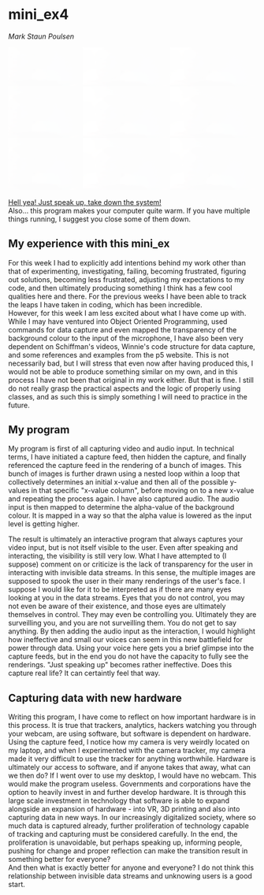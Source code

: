 # mini_ex4
*Mark Staun Poulsen*


![Running Program](Images/see.jpg)

[Hell yea! Just speak up, take down the system!](https://cdn.rawgit.com/Mmarksp/Aesthetic_Programming_2018/9b201f79/mini_exercises/mini_ex4/index4.html)  
Also... this program makes your computer quite warm. If you have multiple things running, I suggest you close some of them down.

## My experience with this mini_ex
For this week I had to explicitly add intentions behind my work other than that of experimenting, investigating, failing, becoming frustrated, figuring out solutions, becoming less frustrated, adjusting my expectations to my code, and then ultimately producing something I think has a few cool qualities here and there. For the previous weeks I have been able to track the leaps I have taken in coding, which has been incredible.  
However, for this week I am less excited about what I have come up with. While I may have ventured into Object Oriented Programming, used commands for data capture and even mapped the transparency of the background colour to the input of the microphone, I have also been very dependent on Schiffman's videos, Winnie's code structure for data capture, and some references and examples from the p5 website. This is not necessarily bad, but I will stress that even now after having produced this, I would not be able to produce something similar on my own, and in this process I have not been that original in my work either. But that is fine. I still do not really grasp the practical aspects and the logic of properly using classes, and as such this is simply something I will need to practice in the future.  

## My program
My program is first of all capturing video and audio input. In technical terms, I have initiated a capture feed, then hidden the capture, and finally referenced the capture feed in the rendering of a bunch of images. This bunch of images is further drawn using a nested loop within a loop that collectively determines an initial x-value and then all of the possible y-values in that specific "x-value column", before moving on to a new x-value and repeating the process again. I have also captured audio. The audio input is then mapped to determine the alpha-value of the background colour. It is mapped in a way so that the alpha value is lowered as the input level is getting higher.  

The result is ultimately an interactive program that always captures your video input, but is not itself visible to the user. Even after speaking and interacting, the visibility is still very low. What I have attempted to (I suppose) comment on or criticize is the lack of transparency for the user in interacting with invisible data streams. In this sense, the multiple images are supposed to spook the user in their many renderings of the user's face. I suppose I would like for it to be interpreted as if there are many eyes looking at you in the data streams. Eyes that you do not control, you may not even be aware of their existence, and those eyes are ultimately themselves in control. They may even be controlling you. Ultimately they are surveilling you, and you are not surveilling them. You do not get to say anything. By then adding the audio input as the interaction, I would highlight how ineffective and small our voices can seem in this new battlefield for power through data. Using your voice here gets you a brief glimpse into the capture feeds, but in the end you do not have the capacity to fully see the renderings. "Just speaking up" becomes rather ineffective. Does this capture real life? It can certaintly feel that way.  

## Capturing data with new hardware
Writing this program, I have come to reflect on how important hardware is in this process. It is true that trackers, analytics, hackers watching you through your webcam, are using software, but software is dependent on hardware. Using the capture feed, I notice how my camera is very weirdly located on my laptop, and when I experimented with the camera tracker, my camera made it very difficult to use the tracker for anything worthwhile. Hardware is ultimately our access to software, and if anyone takes that away, what can we then do? If I went over to use my desktop, I would have no webcam. This would make the program useless. Governments and corporations have the option to heavily invest in and further develop hardware. It is through this large scale investment in technology that software is able to expand alongside an expansion of hardware - into VR, 3D printing and also into capturing data in new ways. In our increasingly digitalized society, where so much data is captured already, further proliferation of technology capable of tracking and capturing must be considered carefully. In the end, the proliferation is unavoidable, but perhaps speaking up, informing people, pushing for change and proper reflection can make the transition result in something better for everyone?  
And then what is exactly better for anyone and everyone? I do not think this relationship between invisible data streams and unknowing users is a good start.
